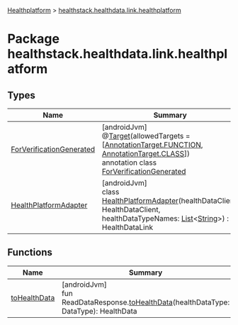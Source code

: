 
[Healthplatform](../../healthplatform.html) > [healthstack.healthdata.link.healthplatform](index.html)



# Package healthstack.healthdata.link.healthplatform



## Types


| Name | Summary |
|---|---|
| [ForVerificationGenerated](-for-verification-generated/index.html) | [androidJvm]<br>@[Target](https://kotlinlang.org/api/latest/jvm/stdlib/kotlin.annotation/-target/index.html)(allowedTargets = [[AnnotationTarget.FUNCTION](https://kotlinlang.org/api/latest/jvm/stdlib/kotlin.annotation/-annotation-target/-f-u-n-c-t-i-o-n/index.html), [AnnotationTarget.CLASS](https://kotlinlang.org/api/latest/jvm/stdlib/kotlin.annotation/-annotation-target/-c-l-a-s-s/index.html)])<br>annotation class [ForVerificationGenerated](-for-verification-generated/index.html) |
| [HealthPlatformAdapter](-health-platform-adapter/index.html) | [androidJvm]<br>class [HealthPlatformAdapter](-health-platform-adapter/index.html)(healthDataClient: HealthDataClient, healthDataTypeNames: [List](https://kotlinlang.org/api/latest/jvm/stdlib/kotlin.collections/-list/index.html)&lt;[String](https://kotlinlang.org/api/latest/jvm/stdlib/kotlin/-string/index.html)&gt;) : HealthDataLink |


## Functions


| Name | Summary |
|---|---|
| [toHealthData](to-health-data.html) | [androidJvm]<br>fun ReadDataResponse.[toHealthData](to-health-data.html)(healthDataType: DataType): HealthData |

